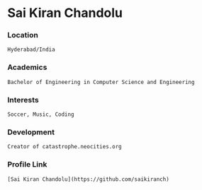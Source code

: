 # Sai Kiran Chandolu
### Location
	Hyderabad/India
### Academics
	Bachelor of Engineering in Computer Science and Engineering
### Interests
	Soccer, Music, Coding
### Development
	Creator of catastrophe.neocities.org
### Profile Link
	[Sai Kiran Chandolu](https://github.com/saikiranch)